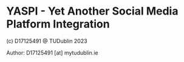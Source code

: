 # YASPI - Yet Another Social Media Platform Integration

(c) D17125491 @ TUDublin 2023

Author: D17125491 [at] mytudublin.ie
